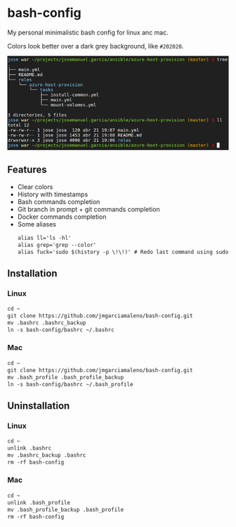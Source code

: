 # bash-config

My personal minimalistic bash config for linux anc mac.

Colors look better over a dark grey background, like `#202020`.

![alt bash-config](bash-config.png)

## Features

- Clear colors
- History with timestamps
- Bash commands completion
- Git branch in prompt + git commands completion
- Docker commands completion
- Some aliases
  ```
  alias ll='ls -hl'
  alias grep='grep --color'
  alias fuck='sudo $(history -p \!\!)' # Redo last command using sudo
  ```

## Installation

### Linux

```
cd ~
git clone https://github.com/jmgarciamaleno/bash-config.git
mv .bashrc .bashrc_backup
ln -s bash-config/bashrc ~/.bashrc
```
### Mac

```
cd ~
git clone https://github.com/jmgarciamaleno/bash-config.git
mv .bash_profile .bash_profile_backup
ln -s bash-config/bashrc ~/.bash_profile
```

## Uninstallation

### Linux

```
cd ~
unlink .bashrc
mv .bashrc_backup .bashrc
rm -rf bash-config
```
### Mac

```
cd ~
unlink .bash_profile
mv .bash_profile_backup .bash_profile
rm -rf bash-config
```

